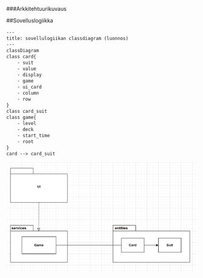 ###Arkkitehtuurikuvaus

##Sovelluslogiikka

```mermaid
---
title: sovellulogiikan classdiagram (luonnos)
---
classDiagram
class card{
    - suit
    - value
    - display
    - game
    - ui_card
    - column
    - row
}
class card_suit
class game{
    - level
    - deck
    - start_time
    - root
}
card --> card_suit
```
![pakkauskuva.png](./kuvat/pakkauskuva.png)
